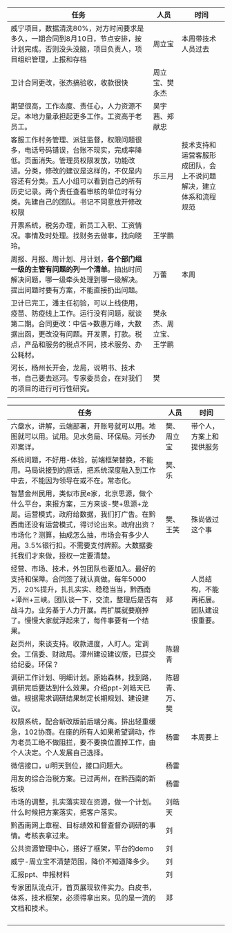 | 任务                                                         | 人员                   | 时间                                                         |
| ------------------------------------------------------------ | ---------------------- | ------------------------------------------------------------ |
| 威宁项目，数据清洗80%，对方时间要求是多久，一期合同到8月10日，节点安排，按计划完成。否则没头没脑，项目负责人，项目组织管理，上报和存档 | 周立宝                 | 本周带技术人员过去                                           |
| 卫计合同更改，张杰搞验收，收款很快                           | 周立宝、樊永杰         |                                                              |
| 期望很高，工作态度、责任心，人力资源不足。本地力量承担起更多工作。工资高于老员工。 | 吴宇茜、郑献忠         |                                                              |
| 客服工作村务管理、派驻监督，权限问题很多，电话号码错误，台账不现实，完成率降低。页面消失。管理员权限发放，功能改进。分类，修改的建议是这样的，不仅是内容还有分类。五人小组可以看到自己的所有历史记录。两个责任查看审核的单位时有分类。先建自己的团队。书记不同意放开修改权限 | 乐三月                 | 技术支持和运营客服形成团队，会上不说问题解决，建立体系和流程规范 |
| 开票系统，税务办理，新员工入职、工资情况。事情及时处理。找财务去做事，找向晓玲。 | 王学鹏                 |                                                              |
| 周报、月报、周计划、月计划，**各个部门组一级的主管有问题的列一个清单**。抽出时间解决问题，哪一级牵头处理到哪一级解决。提出问题时要有方案，不能直接扔出问题。 | 万蕾                   | 本周                                                         |
| 卫计已完工，潘主任初验，可以上线使用，疫苗、防疫线上工作。运行没有问题，就谈第二期。合同更改：中信->数惠万峰，大数据出函，更改没有问题。开发票，打款。税点，产品和服务的税点不同，技术服务、办公耗材。 | 樊永杰、周立宝、王学鹏 |                                                              |
| 河长，杨州长开会，龙局，说明书、技术书，自己要去巡河。专家委员会，在对我们的项目的进行可行性研究。 | 樊                     |                                                              |
|                                                              |                        |                                                              |

| 任务                                                         | 人员           | 时间                                   |
| ------------------------------------------------------------ | -------------- | -------------------------------------- |
| 六盘水，讲解，云端部署，开账号就可以用。地图就可以用。试用。见水务局、环保局。河长办邓案详。 | 樊、周立宝     | 带个人，方案上和提供服务               |
| 系统问题，不好用-体验，前端框架替换，不能用。马局说接到的原话，把系统深度融入到工作中去，不能因为领导在或不在。常态化。 | 樊、乐         |                                        |
| 智慧金州民用，类似市民e家，北京思源，做个什么平台，来报方案，三方来谈-樊+思源+龙局。运营模式，政府给数据，我们打广告。在黔西南还没有运营模式，得讨论出来。政府出资？市场化？测算，抽成怎么抽，市场会有多少人用。3.5%银行扣。不需要支付牌照。大数据委托我们才来做，授权一定要清楚。 | 樊、王笑       | 殊尚做过这个事                         |
| 经营、市场、技术，外包团队也要加入。最好的支持和保障。合同签了就认真做。每年5000万，20%提升，扎扎实实、稳稳当当，黔西南+漳州+三峡。团队谈一下，交流，整理后是否有战斗力。业务基于人力开展。再扩展就要崩掉了。慢慢大家就浮起来了，每件事要有一个结果。 | 郑             | 人员结构，不能再拓展。团队建设很重要。 |
| 赵页州，来谈支持。收款进度，人盯人。定调会。工信委、财政局。漳州建设建议版，已提交给纪委。环保？ | 陈碧青         |                                        |
| 调研工作计划、明细计划。原始森林，找到路，调研完后要达到什么效果。介绍ppt-刘皓天已做。根据需求调研结果制定长期规划、建设建议。 | 陈碧青、万、樊 |                                        |
| 权限系统，配合新改版前后端分离。排出轻重缓急，102协商。在座的所有人如果希望调动，作为老员工绝不做阻拦，要不要换位置掉工作，由个人决定。个人发展自己选择。 | 杨雷           | 本周要上                               |
| 微信接口，ui明天到位，接口问题大。                           | 杨雷           |                                        |
| 用友的综合治税方案。已过两州，在黔西南的新板块               | 杨雷           |                                        |
| 市场的调整，扎实落实现在资源，做一个计划。什么时候把方案落实，把客户落实。 | 刘皓天         |                                        |
| 黔西南网上章程、目标绩效和督查督办调研的事情。考核表拿过来。 | 刘             |                                        |
| 公共资源管理中心，搭好了框架，平台的demo                     | 刘             |                                        |
| 威宁-周立宝不清楚范围，降价不知道降多少。                    | 刘             |                                        |
| 汇报ppt、申报材料                                            | 刘             |                                        |
| 专家团队流点汗，首页展现软件实力。白皮书，体系，技术框架，必须得拿出来。见的是一流的文档和技术。 | 郑             |                                        |
|                                                              |                |                                        |
|                                                              |                |                                        |
|                                                              |                |                                        |
|                                                              |                |                                        |

